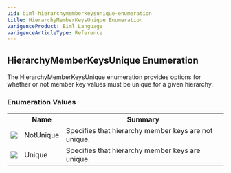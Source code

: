 ```yaml
---
uid: biml-hierarchymemberkeysunique-enumeration
title: HierarchyMemberKeysUnique Enumeration
varigenceProduct: Biml Language
varigenceArticleType: Reference
---
```


## HierarchyMemberKeysUnique Enumeration<div class="LanguageSummary"><div class ="SummaryItem">The HierarchyMemberKeysUnique enumeration provides options for whether or not member key values must be unique for a given hierarchy.</div></div><div class="EnumValueGroup">### Enumeration Values<table id="EnumValue" class="MemberList"><tbody><tr><th class="MemberTypeIconColumnHeader">&nbsp;</th><th class="MemberNameColumnHeader">Name</th><th class="MemberSummaryColumnHeader">Summary</th></tr><tr class="cd0"><td align="center" class="MemberTypeIcon"><img src="enumValue.png"></img></td><td class="MemberName">NotUnique</td><td class="MemberSummary"><div class ="SummaryItem">Specifies that hierarchy member keys are not unique.</div></td></tr><tr class="cd1"><td align="center" class="MemberTypeIcon"><img src="enumValue.png"></img></td><td class="MemberName">Unique</td><td class="MemberSummary"><div class ="SummaryItem">Specifies that hierarchy member keys are unique.</div></td></tr></tbody></table></div>